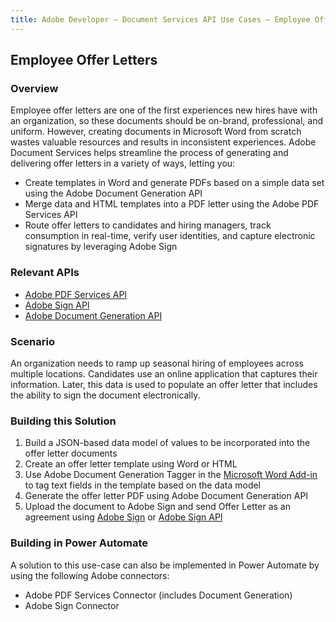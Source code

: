 ```yaml
---
title: Adobe Developer — Document Services API Use Cases — Employee Offer Letters
---
```


## Employee Offer Letters

### Overview

Employee offer letters are one of the first experiences new hires have with an organization, so these documents should be on-brand, professional, and uniform. However, creating documents in Microsoft Word from scratch wastes valuable resources and results in inconsistent experiences. Adobe Document Services helps streamline the process of generating and delivering offer letters in a variety of ways, letting you:

* Create templates in Word and generate PDFs based on a simple data set using the Adobe Document Generation API
* Merge data and HTML templates into a PDF letter using the Adobe PDF Services API
* Route offer letters to candidates and hiring managers, track consumption in real-time, verify user identities, and capture electronic signatures by leveraging Adobe Sign

### Relevant APIs

* [Adobe PDF Services API](/src/pages/pdf-services.md)
* [Adobe Sign API](https://www.adobe.io/apis/documentcloud/sign.html)
* [Adobe Document Generation API](/src/pages/doc-generation.md)

### Scenario

An organization needs to ramp up seasonal hiring of employees across multiple locations. Candidates use an online application that captures their information. Later, this data is used to populate an offer letter that includes the ability to sign the document electronically.

### Building this Solution

1. Build a JSON-based data model of values to be incorporated into the offer letter documents
2. Create an offer letter template using Word or HTML
3. Use Adobe Document Generation Tagger in the [Microsoft Word Add-in](https://appsource.microsoft.com/en-us/product/office/WA104380526?tab=Overview) to tag text fields in the template based on the data model
4. Generate the offer letter PDF using Adobe Document Generation API
5. Upload the document to Adobe Sign and send Offer Letter as an agreement using [Adobe Sign](https://acrobat.adobe.com/us/en/sign.html) or [Adobe Sign API](https://www.adobe.io/apis/documentcloud/sign/docs.html)

### Building in Power Automate

A solution to this use-case can also be implemented in Power Automate by using the following Adobe connectors:

* Adobe PDF Services Connector (includes Document Generation)
* Adobe Sign Connector
